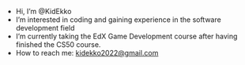 - Hi, I’m @KidEkko
- I’m interested in coding and gaining experience in the software development field
- I’m currently taking the EdX Game Development course after having finished the CS50 course.
- How to reach me: kidekko2022@gmail.com

<!---
KidEkko/KidEkko is a ✨ special ✨ repository because its `README.md` (this file) appears on your GitHub profile.
You can click the Preview link to take a look at your changes.
--->
